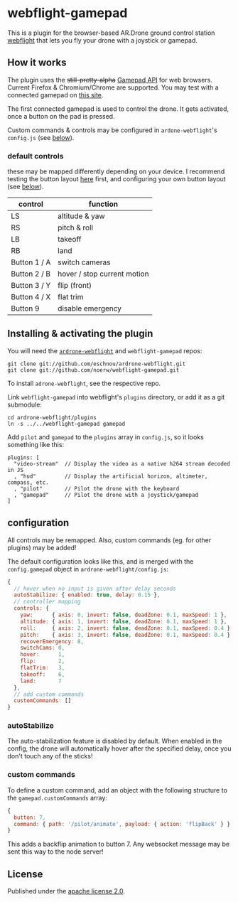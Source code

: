 # webflight-gamepad

This is a plugin for the browser-based AR.Drone ground control station
[webflight](http://eschnou.github.io/ardrone-webflight/) that lets you
fly your drone with a joystick or gamepad.

## How it works
The plugin uses the <del>still-pretty-alpha</del> [Gamepad
API](https://dvcs.w3.org/hg/gamepad/raw-file/default/gamepad.html) for
web browsers.
Current Firefox & Chromium/Chrome are supported.
You may test with a connected gamepad on [this site](http://html5gamepad.com/).

The first connected gamepad is used to control the drone. It gets activated, once a button on the pad is pressed.

Custom commands & controls may be configured in `ardone-webflight`'s `config.js` (see [below](#configuration)).

### default controls
these may be mapped differently depending on your device.
I recommend testing the button layout [here](http://html5gamepad.com/) first, and configuring your own button layout (see [below](#configuration)).

| control | function |
|---------|----------|
|LS|altitude & yaw|
|RS|pitch & roll|
|LB|takeoff|
|RB|land|
|Button 1 / A|switch cameras|
|Button 2 / B|hover / stop current motion|
|Button 3 / Y|flip (front)|
|Button 4 / X|flat trim|
|Button 9|disable emergency|

## Installing & activating the plugin
You will need the
[`ardrone-webflight`](https://github.com/eschnou/ardrone-webflight) and
`webflight-gamepad` repos:

```
git clone git://github.com/eschnou/ardrone-webflight.git
git clone git://github.com/noerw/webflight-gamepad.git
```

To install `adrone-webflight`, see the respective repo.

Link `webflight-gamepad` into webflight's `plugins` directory, or add it as a git submodule:

```
cd ardrone-webflight/plugins 
ln -s ../../webflight-gamepad gamepad
```

Add `pilot` and `gamepad` to the `plugins` array in `config.js`,
so it looks something like this:

```
plugins: [
  "video-stream"  // Display the video as a native h264 stream decoded in JS 
  , "hud"         // Display the artificial horizon, altimeter, compass, etc.
  , "pilot"       // Pilot the drone with the keyboard
  , "gamepad"     // Pilot the drone with a joystick/gamepad
]
```

## configuration

All controls may be remapped.
Also, custom commands (eg. for other plugins) may be added!

The default configuration looks like this, and is merged with the `config.gamepad` object in `ardrone-webflight/config.js`:

```js
{
  // hover when no input is given after delay seconds
  autoStabilize: { enabled: true, delay: 0.15 },
  // controller mapping
  controls: {
    yaw:      { axis: 0, invert: false, deadZone: 0.1, maxSpeed: 1 },
    altitude: { axis: 1, invert: false, deadZone: 0.1, maxSpeed: 1 },
    roll:     { axis: 2, invert: false, deadZone: 0.1, maxSpeed: 0.4 },
    pitch:    { axis: 3, invert: false, deadZone: 0.1, maxSpeed: 0.4 },
    recoverEmergency: 8,
    switchCams: 0,
    hover:      1,
    flip:       2,
    flatTrim:   3,
    takeoff:    6,
    land:       7
  },
  // add custom commands
  customCommands: []
}
```

### autoStabilize

The auto-stabilization feature is disabled by default.
When enabled in the config, the drone will automatically hover after the specified delay, once you don't touch any of the sticks!

### custom commands
To define a custom command, add an object with the following structure to the `gamepad.customCommands` array:

```js
{
  button: 7,
  command: { path: '/pilot/animate', payload: { action: 'flipBack' } }
}
```

This adds a backflip animation to button 7.
Any websocket message may be sent this way to the node server!

## License
Published under the [apache license 2.0](http://www.apache.org/licenses/LICENSE-2.0).
